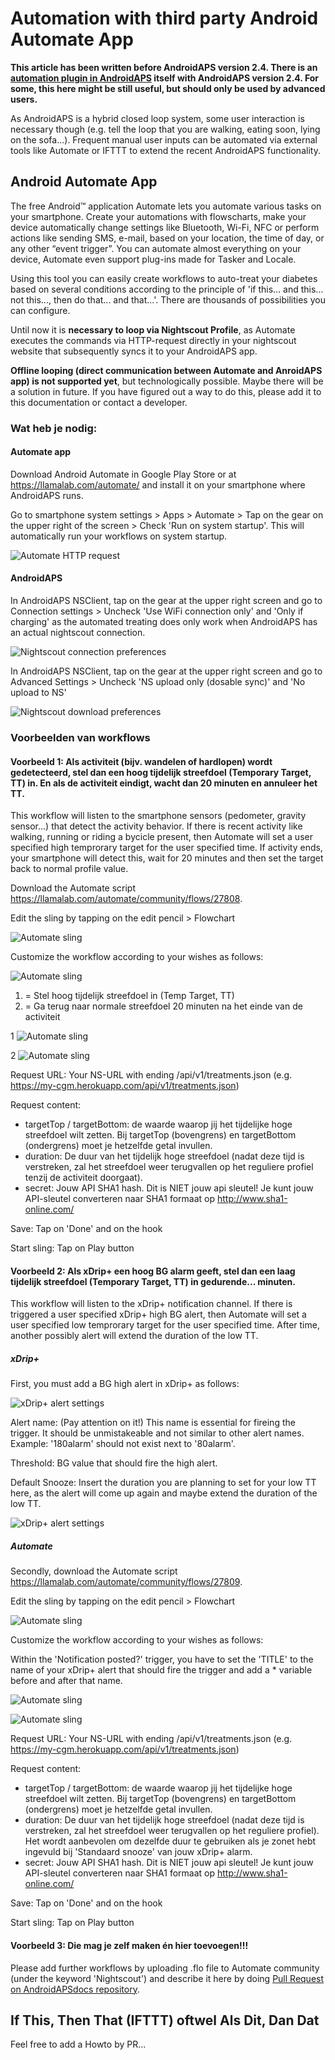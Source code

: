 # Automation with third party Android Automate App

**This article has been written before AndroidAPS version 2.4. There is an [automation plugin in AndroidAPS](./Automation.rst) itself with AndroidAPS version 2.4. For some, this here might be still useful, but should only be used by advanced users.**

As AndroidAPS is a hybrid closed loop system, some user interaction is necessary though (e.g. tell the loop that you are walking, eating soon, lying on the sofa...). Frequent manual user inputs can be automated via external tools like Automate or IFTTT to extend the recent AndroidAPS functionality.

## Android Automate App

The free Android™ application Automate lets you automate various tasks on your smartphone. Create your automations with flowscharts, make your device automatically change settings like Bluetooth, Wi-Fi, NFC or perform actions like sending SMS, e-mail, based on your location, the time of day, or any other “event trigger”. You can automate almost everything on your device, Automate even support plug-ins made for Tasker and Locale.

Using this tool you can easily create workflows to auto-treat your diabetes based on several conditions according to the principle of 'if this... and this... not this..., then do that... and that...'. There are thousands of possibilities you can configure.

Until now it is **necessary to loop via Nightscout Profile**, as Automate executes the commands via HTTP-request directly in your nightscout website that subsequently syncs it to your AndroidAPS app.

**Offline looping (direct communication between Automate and AnroidAPS app) is not supported yet**, but technologically possible. Maybe there will be a solution in future. If you have figured out a way to do this, please add it to this documentation or contact a developer.

### Wat heb je nodig:

#### Automate app

Download Android Automate in Google Play Store or at <https://llamalab.com/automate/> and install it on your smartphone where AndroidAPS runs.

Go to smartphone system settings > Apps > Automate > Tap on the gear on the upper right of the screen > Check 'Run on system startup'. This will automatically run your workflows on system startup.

![Automate HTTP request](../images/automate-app2.png)

#### AndroidAPS

In AndroidAPS NSClient, tap on the gear at the upper right screen and go to Connection settings > Uncheck 'Use WiFi connection only' and 'Only if charging' as the automated treating does only work when AndroidAPS has an actual nightscout connection.

![Nightscout connection preferences](../images/automate-aaps1.jpg)

In AndroidAPS NSClient, tap on the gear at the upper right screen and go to Advanced Settings > Uncheck 'NS upload only (dosable sync)' and 'No upload to NS'

![Nightscout download preferences](../images/automate-aaps2.jpg)

### Voorbeelden van workflows

#### Voorbeeld 1: Als activiteit (bijv. wandelen of hardlopen) wordt gedetecteerd, stel dan een hoog tijdelijk streefdoel (Temporary Target, TT) in. En als de activiteit eindigt, wacht dan 20 minuten en annuleer het TT.

This workflow will listen to the smartphone sensors (pedometer, gravity sensor...) that detect the activity behavior. If there is recent activity like walking, running or riding a bycicle present, then Automate will set a user specified high temprorary target for the user specified time. If activity ends, your smartphone will detect this, wait for 20 minutes and then set the target back to normal profile value.

Download the Automate script <https://llamalab.com/automate/community/flows/27808>.

Edit the sling by tapping on the edit pencil > Flowchart

![Automate sling](../images/automate-app3.png)

Customize the workflow according to your wishes as follows:

![Automate sling](../images/automate-app6.png)

1. = Stel hoog tijdelijk streefdoel in (Temp Target, TT)
2. = Ga terug naar normale streefdoel 20 minuten na het einde van de activiteit

1 ![Automate sling](../images/automate-app1.png)

2 ![Automate sling](../images/automate-app5.png)

Request URL: Your NS-URL with ending /api/v1/treatments.json (e.g. https://my-cgm.herokuapp.com/api/v1/treatments.json)

Request content:

* targetTop / targetBottom: de waarde waarop jij het tijdelijke hoge streefdoel wilt zetten. Bij targetTop (bovengrens) en targetBottom (ondergrens) moet je hetzelfde getal invullen.
* duration: De duur van het tijdelijk hoge streefdoel (nadat deze tijd is verstreken, zal het streefdoel weer terugvallen op het reguliere profiel tenzij de activiteit doorgaat). 
* secret: Jouw API SHA1 hash. Dit is NIET jouw api sleutel! Je kunt jouw API-sleutel converteren naar SHA1 formaat op <http://www.sha1-online.com/>

Save: Tap on 'Done' and on the hook

Start sling: Tap on Play button

#### Voorbeeld 2: Als xDrip+ een hoog BG alarm geeft, stel dan een laag tijdelijk streefdoel (Temporary Target, TT) in gedurende... minuten.

This workflow will listen to the xDrip+ notification channel. If there is triggered a user specified xDrip+ high BG alert, then Automate will set a user specified low temprorary target for the user specified time. After time, another possibly alert will extend the duration of the low TT.

##### xDrip+

First, you must add a BG high alert in xDrip+ as follows:

![xDrip+ alert settings](../images/automate-xdrip1.png)

Alert name: (Pay attention on it!) This name is essential for fireing the trigger. It should be unmistakeable and not similar to other alert names. Example: '180alarm' should not exist next to '80alarm'.

Threshold: BG value that should fire the high alert.

Default Snooze: Insert the duration you are planning to set for your low TT here, as the alert will come up again and maybe extend the duration of the low TT.

![xDrip+ alert settings](../images/automate-xdrip2.png)

##### Automate

Secondly, download the Automate script <https://llamalab.com/automate/community/flows/27809>.

Edit the sling by tapping on the edit pencil > Flowchart

![Automate sling](../images/automate-app3.png)

Customize the workflow according to your wishes as follows:

Within the 'Notification posted?' trigger, you have to set the 'TITLE' to the name of your xDrip+ alert that should fire the trigger and add a * variable before and after that name.

![Automate sling](../images/automate-app7.png)

![Automate sling](../images/automate-app4.png)

Request URL: Your NS-URL with ending /api/v1/treatments.json (e.g. https://my-cgm.herokuapp.com/api/v1/treatments.json)

Request content:

* targetTop / targetBottom: de waarde waarop jij het tijdelijke hoge streefdoel wilt zetten. Bij targetTop (bovengrens) en targetBottom (ondergrens) moet je hetzelfde getal invullen.
* duration: De duur van het tijdelijk hoge streefdoel (nadat deze tijd is verstreken, zal het streefdoel weer terugvallen op het reguliere profiel). Het wordt aanbevolen om dezelfde duur te gebruiken als je zonet hebt ingevuld bij 'Standaard snooze' van jouw xDrip+ alarm.
* secret: Jouw API SHA1 hash. Dit is NIET jouw api sleutel! Je kunt jouw API-sleutel converteren naar SHA1 formaat op <http://www.sha1-online.com/>

Save: Tap on 'Done' and on the hook

Start sling: Tap on Play button

#### Voorbeeld 3: Die mag je zelf maken én hier toevoegen!!!

Please add further workflows by uploading .flo file to Automate community (under the keyword 'Nightscout') and describe it here by doing [Pull Request on AndroidAPSdocs repository](../make-a-PR.md).

## If This, Then That (IFTTT) oftwel Als Dit, Dan Dat

Feel free to add a Howto by PR...